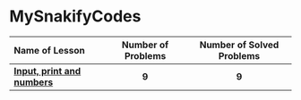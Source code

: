 # MySnakifyCodes

| Name of Lesson | Number of Problems | Number of Solved Problems |
|:-- | :---: | :--: |
| [**Input, print and numbers**](https://snakify.org/en/lessons/print_input_numbers/) | **9** | **9** |
